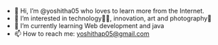 - 👋 Hi, I’m @yoshitha05 who loves to learn more from the Internet. 
- 👀 I’m interested in technology🧑‍💻, innovation, art and photography📸
- 🌱 I’m currently learning Web development and java
- 📫 How to reach me: yoshithap05@gmail.com

<!---
yoshitha05/yoshitha05 is a ✨ special ✨ repository because its `README.md` (this file) appears on your GitHub profile.
You can click the Preview link to take a look at your changes.
--->
